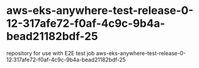 # aws-eks-anywhere-test-release-0-12-317afe72-f0af-4c9c-9b4a-bead21182bdf-25
repository for use with E2E test job aws-eks-anywhere-test-release-0-12:317afe72-f0af-4c9c-9b4a-bead21182bdf-25
